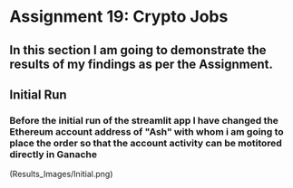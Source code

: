 # Assignment 19: Crypto Jobs

## In this section I am going to demonstrate the results of my findings as per the Assignment.

## Initial Run

### Before the initial run of the streamlit app I have changed the Ethereum account address of "Ash" with whom i am going to place the order so that the account activity can be motitored directly in Ganache

(Results_Images/Initial.png)

